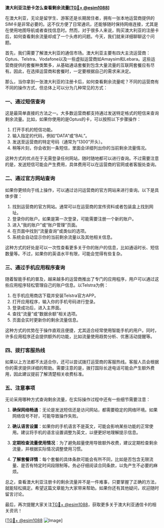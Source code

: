 **澳大利亚注册卡怎么查看剩余流量[[TG💪+ @esim1088](https://t.me/s/esim1088)]**

在澳大利亚，无论是留学生、游客还是长期居住者，拥有一张本地运营商提供的SIM卡是非常必要的。这不仅方便了日常通讯，还能够随时保持网络连接，尤其是在使用地图导航或者查找信息时。然而，对于很多人来说，购买澳大利亚的注册卡后，如何查看剩余流量却成了一个头疼的问题。今天，我们就来详细聊聊这个问题。

首先，我们需要了解澳大利亚的通信市场。澳大利亚主要有四大主流运营商：Optus、Telstra、Vodafone以及一些虚拟运营商如Amaysim和Lebara。这些运营商提供的套餐种类繁多，从基础通话套餐到包含大量流量的互联网套餐应有尽有。因此，在选择运营商和套餐时，一定要根据自己的需求来决定。

那么，当你拿到一张澳大利亚的注册卡后，如何查看剩余流量呢？不同的运营商有不同的操作方式，但总体上可以分为几种常见的方式：

### 一、通过短信查询

这是最简单直接的方法之一。大多数运营商都支持通过发送特定格式的短信来查询剩余流量。比如，如果你使用的是Optus的卡，可以按照以下步骤操作：

1. 打开手机的短信功能。
2. 输入指定的代码，例如“DATA”或“BAL”。
3. 发送至运营商的特定号码（通常为“1300”开头）。
4. 稍等片刻，你会收到一条短信，里面会详细列出你的当前剩余流量情况。

这种方式的优点在于无需登录任何网站，随时随地都可以进行查询。不过需要注意的是，发送短信可能会产生费用，具体费用可以在运营商的官网或者客服处查询。

### 二、通过官方网站查询

如果你更倾向于线上操作，可以通过访问运营商的官方网站来进行查询。以下是具体步骤：

1. 找到运营商的官方网站。通常可以在运营商的宣传资料或者包装盒上找到网址。
2. 登录你的账户。如果是第一次登录，可能需要注册一个新的账户。
3. 进入“我的账户”或“账户管理”页面。
4. 在页面中找到“流量查询”或类似的选项。
5. 系统会自动显示你的当前剩余流量以及其他相关信息。

这种方式的好处是可以一次性查看更多关于你的账户的信息，比如通话时长、短信数量等。不过，如果你的英语水平有限，可能会觉得有些复杂。

### 三、通过手机应用程序查询

随着智能手机的普及，越来越多的运营商推出了专门的应用程序，用户可以通过这些应用程序轻松管理自己的账户信息。以Telstra为例：

1. 在手机应用商店下载并安装Telstra官方APP。
2. 打开应用程序，输入你的手机号码进行登录。
3. 登录成功后，进入主界面。
4. 查找“流量”或“数据余额”相关选项。
5. 页面会实时更新你的剩余流量信息。

这种方式的优势在于操作直观且便捷，尤其适合经常使用智能手机的用户。同时，许多应用程序还会提供额外的功能，比如流量使用趋势分析、优惠活动提醒等。

### 四、拨打客服热线

如果以上方法都不太适合你，还可以尝试拨打运营商的客服热线。客服人员会根据你的需求提供详细的帮助。需要注意的是，拨打国际长途电话可能会产生额外费用，因此建议提前了解清楚相关收费标准。

### 五、注意事项

无论采用哪种方式查询剩余流量，在实际操作过程中还有一些细节需要注意：

1. **确保网络畅通**：无论是发送短信还是访问网站，都需要稳定的网络环境。如果网络信号不好，可能导致操作失败。
   
2. **确认语言设置**：如果你的手机语言不是英文，可能会影响某些功能的正常使用。建议将手机的语言设置调整为英文，以便更好地理解提示信息。

3. **定期检查流量使用情况**：为了避免超量使用导致额外收费，建议定期检查剩余流量，并根据实际情况调整使用习惯。

4. **了解套餐详情**：每个套餐的具体条款可能会有所不同，比如是否包含无限流量、是否有特定时间段限制等。务必仔细阅读合同条款，以免产生不必要的麻烦。

总之，查看澳大利亚注册卡的剩余流量并不是一件难事，只要掌握了正确的方法，就能轻松搞定。希望这篇文章能为大家带来帮助。如果你还有其他疑问，欢迎随时留言讨论。

最后，再次提醒大家关注[TG💪+ @esim1088](https://t.me/s/esim1088)，获取更多关于澳大利亚通信卡的相关资讯！

[[TG💪+ @esim1088](https://t.me/s/esim1088) ![Image](https://i.postimg.cc/4NQfJmqS/Snipaste-2025-05-13-00-14-12.png)]